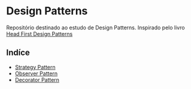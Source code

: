 # Design Patterns
Repositório destinado ao estudo de Design Patterns. Inspirado pelo livro [Head First Design Patterns](https://www.oreilly.com/library/view/head-first-design/0596007124/)

## Indíce
- [Strategy Pattern](./strategy/)
- [Observer Pattern](./observer/)
- [Decorator Pattern](./decorator/)
